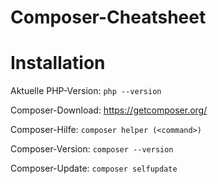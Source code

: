 # Composer-Cheatsheet

# Installation
Aktuelle PHP-Version: `php --version`

Composer-Download: https://getcomposer.org/

Composer-Hilfe: `composer helper (<command>)`

Composer-Version: `composer --version`

Composer-Update: `composer selfupdate`
